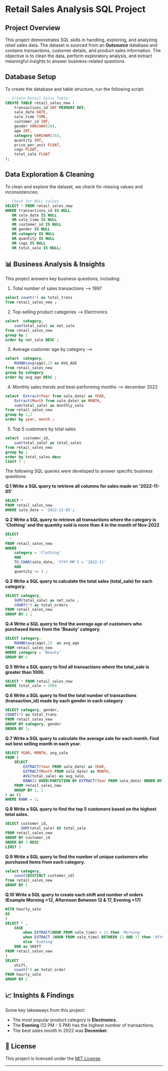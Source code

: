 # Retail Sales Analysis SQL Project

## Project Overview
This project demonstrates SQL skills in handling, exploring, and analyzing retail sales data. The dataset is sourced from an **Outsource** database and contains transactions, customer details, and product sales information. The objective is to clean the data, perform exploratory analysis, and extract meaningful insights to answer business-related questions.

## Database Setup
To create the database and table structure, run the following script:
```sql
-- Create Retail Sales Table
CREATE TABLE retail_sales_new (
    transactions_id INT PRIMARY KEY,
    sale_date DATE,
    sale_time TIME,
    customer_id INT,
    gender VARCHAR(10),
    age INT,
    category VARCHAR(35),
    quantity INT,
    price_per_unit FLOAT,
    cogs FLOAT,
    total_sale FLOAT
);
```

##  Data Exploration & Cleaning
To clean and explore the dataset, we check for missing values and inconsistencies:
```sql
-- Check for NULL values
SELECT * FROM retail_sales_new
WHERE transactions_id IS NULL
   OR sale_date IS NULL
   OR sale_time IS NULL
   OR customer_id IS NULL
   OR gender IS NULL
   OR category IS NULL
   OR quantity IS NULL
   OR cogs IS NULL
   OR total_sale IS NULL;
```

## 📊 Business Analysis & Insights
This project answers key business questions, including:
1. Total number of sales transactions --> 1997
```sql
select count(*) as total_trans
from retail_sales_new ;
```
2. Top-selling product categories --> Electronics
```sql
select	category,
	sum(total_sale) as net_sale
from retail_sales_new 
group by 1
order by net_sale DESC ;
```
3. Average customer age by category -->
```sql
select 	category,
	ROUND(avg(age),2) as AVG_AGE
from retail_sales_new
group by category
order by avg_age DESC ;
```
4. Monthly sales trends and best-performing months --> december 2022
```sql
select	Extract(Year from sale_date) as YEAR,
	Extract(Month from sale_date) as MONTH, 
	sum(total_sale) as monthly_sale
from retail_sales_new
group by 1,2 
order by year, month ;
```
5. Top 5 customers by total sales
```sql
select	customer_id,
	sum(total_sale) as total_sales
from retail_sales_new
group by 1
order by total_sales desc
limit 5 ;
```

The following SQL queries were developed to answer specific business questions:

**Q.1 Write a SQL query to retrieve all columns for sales made on '2022-11-05'**
```sql
SELECT *
FROM retail_sales_new
WHERE sale_date = '2022-11-05';
```

**Q.2 Write a SQL query to retrieve all transactions where the category is 'Clothing' and the quantity sold is more than 4 in the month of Nov-2022**
```sql
SELECT 
  *
FROM retail_sales_new
WHERE 
    category = 'Clothing'
    AND 
    TO_CHAR(sale_date, 'YYYY-MM') = '2022-11'
    AND
    quantity >= 4 ;
```

**Q.3 Write a SQL query to calculate the total sales (total_sale) for each category.**
```sql
SELECT category, 
	SUM(total_sale) as net_sale ,
	COUNT(*) as total_orders
FROM retail_sales_new
GROUP BY 1 ;
```

**Q.4 Write a SQL query to find the average age of customers who purchased items from the 'Beauty' category.**
```sql
SELECT category, 
	ROUND(avg(age),2)  as avg_age
FROM retail_sales_new
WHERE category = 'Beauty' 
GROUP BY 1
```

**Q.5 Write a SQL query to find all transactions where the total_sale is greater than 1000.**
```sql
SELECT * FROM retail_sales_new
WHERE total_sale > 1000
```

**Q.6 Write a SQL query to find the total number of transactions (transaction_id) made by each gender in each category**
```sql
SELECT category, gender,
COUNT(*) as total_trans
FROM retail_sales_new
GROUP BY category, gender 
ORDER BY 1;
```
**Q.7 Write a SQL query to calculate the average sale for each month. Find out best selling month in each year.**
```sql
SELECT YEAR, MONTH, avg_sale
FROM (
    SELECT
        EXTRACT(Year FROM sale_date) as YEAR,
        EXTRACT(Month FROM sale_date) as MONTH,
        AVG(total_sale) as avg_sale,
        RANK() OVER(PARTITION BY EXTRACT(Year FROM sale_date) ORDER BY AVG(total_sale) DESC) as RANK
    FROM retail_sales_new
    GROUP BY 1, 2
) as t1
WHERE RANK = 1;
```

**Q.8 Write a SQL query to find the top 5 customers based on the highest total sales.**
```sql
SELECT customer_id,
       SUM(total_sale) AS total_sale
FROM retail_sales_new
GROUP BY customer_id
ORDER BY 2 DESC
LIMIT 5
```

**Q.9 Write a SQL query to find the number of unique customers who purchased items from each category.**
```sql
select category, 
	count(DISTINCT customer_id) 
from retail_sales_new
GROUP BY 1
```

**Q.10 Write a SQL query to create each shift and number of orders (Example Morning <12, Afternoon Between 12 & 17, Evening >17)**
```sql
WITH hourly_sale
AS
(
SELECT * ,
	CASE 
		when EXTRACT(HOUR FROM sale_time) < 12 then 'Morning'
		when EXTRACT (HOUR FROM sale_time) BETWEEN 12 AND 17 then 'Afternoon'
		else 'Evening'
	END as SHIFT
FROM retail_sales_new
)
SELECT
	shift,
	count(*) as total_order
FROM hourly_sale
GROUP BY 1
```

## 📈 Insights & Findings
Some key takeaways from this project:
- The most popular product category is **Electronics**.
- The **Evening** (12 PM - 5 PM) has the highest number of transactions.
- The best sales month in 2022 was **December**.

## 📜 License
This project is licensed under the [MIT License](LICENSE).


---

